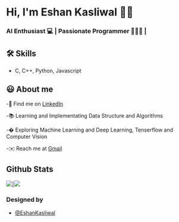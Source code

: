 
# Hi, I'm Eshan Kasliwal 👋🏻

  
### AI Enthusiast 💻 | Passionate Programmer 👨🏻‍💻 | 


## 🛠 Skills
- C, C++, Python, Javascript

  
## 😃 About me 
 -🍳 Find me on [LinkedIn](https://www.linkedin.com/in/eshan-kasliwal-59538017a/)
 
 -📚 Learning and Implementating Data Structure and Algorithms
 
 -� Exploring Machine Learning and Deep Learning, Tenserflow and Computer Vision
 
 -✉️ Reach me at [Gmail](eshan.kasliwal@gmail.com)

  


## Github Stats

<img src="https://github-readme-stats.vercel.app/api?username=EshanKasliwal&&show_icons=true&count_private=true&theme=github_dark">|<img src="https://github-readme-streak-stats.herokuapp.com/?user=EshanKasliwal&theme=blueberry_duo"/>


### Designed by 

- [@EshanKasliwal](https://www.github.com/EshanKasliwal)

  
